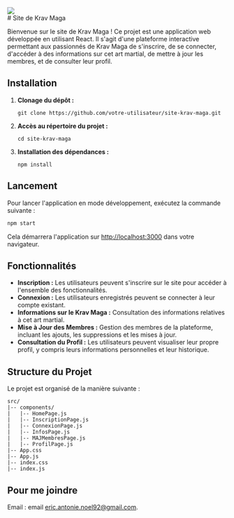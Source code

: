 <div>
  <img src="salle-de-boxe.png">
</div>
# Site de Krav Maga

Bienvenue sur le site de Krav Maga ! Ce projet est une application web développée en utilisant React. Il s'agit d'une plateforme interactive permettant aux passionnés de Krav Maga de s'inscrire, de se connecter, d'accéder à des informations sur cet art martial, de mettre à jour les membres, et de consulter leur profil.

## Installation

1. **Clonage du dépôt :**  
   ```
   git clone https://github.com/votre-utilisateur/site-krav-maga.git
   ```
2. **Accès au répertoire du projet :**  
   ```
   cd site-krav-maga
   ```
3. **Installation des dépendances :**  
   ```
   npm install
   ```

## Lancement

Pour lancer l'application en mode développement, exécutez la commande suivante :

```bash
npm start
```

Cela démarrera l'application sur [http://localhost:3000](http://localhost:3000) dans votre navigateur.

## Fonctionnalités

- **Inscription :** Les utilisateurs peuvent s'inscrire sur le site pour accéder à l'ensemble des fonctionnalités.
- **Connexion :** Les utilisateurs enregistrés peuvent se connecter à leur compte existant.
- **Informations sur le Krav Maga :** Consultation des informations relatives à cet art martial.
- **Mise à Jour des Membres :** Gestion des membres de la plateforme, incluant les ajouts, les suppressions et les mises à jour.
- **Consultation du Profil :** Les utilisateurs peuvent visualiser leur propre profil, y compris leurs informations personnelles et leur historique.

## Structure du Projet

Le projet est organisé de la manière suivante :

```
src/
|-- components/
|   |-- HomePage.js
|   |-- InscriptionPage.js
|   |-- ConnexionPage.js
|   |-- InfosPage.js
|   |-- MAJMembresPage.js
|   |-- ProfilPage.js
|-- App.css
|-- App.js
|-- index.css
|-- index.js
```

## Pour me joindre

Email :  email eric.antonie.noel92@gmail.com.
